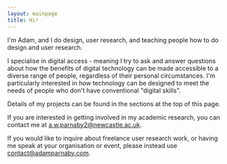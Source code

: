 ```yaml
---
layout: mainpage
title: Hi!
---
```


I'm Adam, and I do design, user research, and teaching people how to do design and user research. 

I specialise in digital access - meaning I try to ask and answer questions about how the benefits of digital technology can be made accessible to a diverse range of people, regardless of their personal circumstances. I'm particularly interested in how technology can be designed to meet the needs of people who don't have conventional "digital skills".

Details of my projects can be found in the sections at the top of this page.

If you are interested in getting involved in my academic research, you can contact me at [a.w.parnaby2@newcastle.ac.uk](mailto:a.w.parnaby2@newcastle.ac.uk).

If you would like to inquire about freelance user research work, or having me speak at your organisation or event, please instead use [contact@adamparnaby.com](mailto:contact@adamparnaby.com).